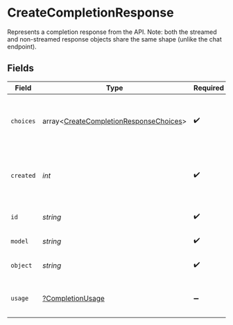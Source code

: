# CreateCompletionResponse

Represents a completion response from the API. Note: both the streamed and non-streamed response objects share the same shape (unlike the chat endpoint).



## Fields

| Field                                                                                            | Type                                                                                             | Required                                                                                         | Description                                                                                      |
| ------------------------------------------------------------------------------------------------ | ------------------------------------------------------------------------------------------------ | ------------------------------------------------------------------------------------------------ | ------------------------------------------------------------------------------------------------ |
| `choices`                                                                                        | array<[CreateCompletionResponseChoices](../../models/shared/CreateCompletionResponseChoices.md)> | :heavy_check_mark:                                                                               | The list of completion choices the model generated for the input prompt.                         |
| `created`                                                                                        | *int*                                                                                            | :heavy_check_mark:                                                                               | The Unix timestamp (in seconds) of when the completion was created.                              |
| `id`                                                                                             | *string*                                                                                         | :heavy_check_mark:                                                                               | A unique identifier for the completion.                                                          |
| `model`                                                                                          | *string*                                                                                         | :heavy_check_mark:                                                                               | The model used for completion.                                                                   |
| `object`                                                                                         | *string*                                                                                         | :heavy_check_mark:                                                                               | The object type, which is always "text_completion"                                               |
| `usage`                                                                                          | [?CompletionUsage](../../models/shared/CompletionUsage.md)                                       | :heavy_minus_sign:                                                                               | Usage statistics for the completion request.                                                     |